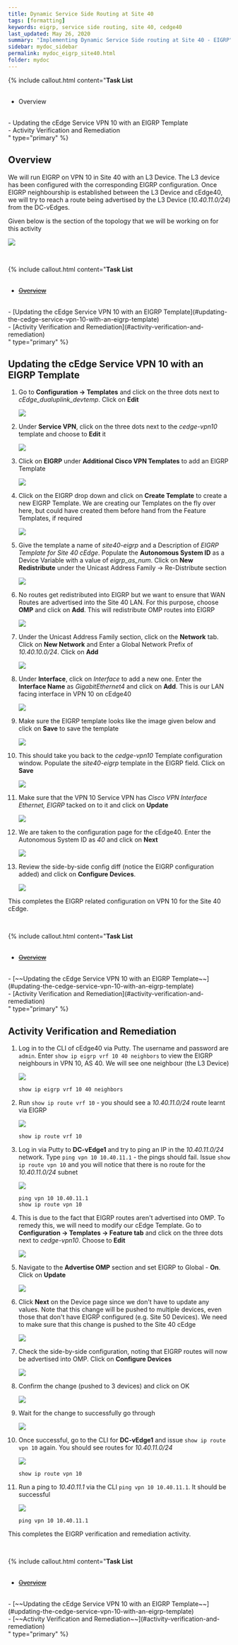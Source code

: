 ```yaml
---
title: Dynamic Service Side Routing at Site 40
tags: [formatting]
keywords: eigrp, service side routing, site 40, cedge40
last_updated: May 26, 2020
summary: "Implementing Dynamic Service Side routing at Site 40 - EIGRP"
sidebar: mydoc_sidebar
permalink: mydoc_eigrp_site40.html
folder: mydoc
---
```


{% include callout.html content="**Task List**
<br/><br/>
- Overview
<br/>
- Updating the cEdge Service VPN 10 with an EIGRP Template
<br/>
- Activity Verification and Remediation
<br/>
" type="primary" %}

## Overview

We will run EIGRP on VPN 10 in Site 40 with an L3 Device. The L3 device has been configured with the corresponding EIGRP configuration. Once EIGRP neighbourship is established between the L3 Device and cEdge40, we will try to reach a route being advertised by the L3 Device (*10.40.11.0/24*) from the DC-vEdges.

Given below is the section of the topology that we will be working on for this activity

![](/images/Site40_ConfiguringEIGRP/99_topo.PNG)

<br/>

{% include callout.html content="**Task List**
<br/><br/>
- [~~Overview~~](#overview)
<br/>
- [Updating the cEdge Service VPN 10 with an EIGRP Template](#updating-the-cedge-service-vpn-10-with-an-eigrp-template)
<br/>
- [Activity Verification and Remediation](#activity-verification-and-remediation)
<br/>
" type="primary" %}

## Updating the cEdge Service VPN 10 with an EIGRP Template

1. Go to **Configuration -> Templates** and click on the three dots next to *cEdge_dualuplink_devtemp*. Click on **Edit**

    ![](/images/Site40_ConfiguringEIGRP/01_edit.PNG)

2. Under **Service VPN**, click on the three dots next to the *cedge-vpn10* template and choose to **Edit** it

    ![](/images/Site40_ConfiguringEIGRP/02_editssv.PNG)

3. Click on **EIGRP** under **Additional Cisco VPN Templates** to add an EIGRP Template

    ![](/images/Site40_ConfiguringEIGRP/03_eigrptemp.PNG)

4. Click on the EIGRP drop down and click on **Create Template** to create a new EIGRP Template. We are creating our Templates on the fly over here, but could have created them before hand from the Feature Templates, if required

    ![](/images/Site40_ConfiguringEIGRP/04_createtemp.PNG)

5. Give the template a name of *site40-eigrp* and a Description of *EIGRP Template for Site 40 cEdge*. Populate the **Autonomous System ID** as a Device Variable with a value of *eigrp_as_num*. Click on **New Redistribute** under the Unicast Address Family -> Re-Distribute section

    ![](/images/Site40_ConfiguringEIGRP/05_eigrptemp.PNG)

6. No routes get redistributed into EIGRP but we want to ensure that WAN Routes are advertised into the Site 40 LAN. For this purpose, choose **OMP** and click on **Add**. This will redistribute OMP routes into EIGRP

    ![](/images/Site40_ConfiguringEIGRP/06_redis.PNG)

7. Under the Unicast Address Family section, click on the **Network** tab. Click on **New Network** and Enter a Global Network Prefix of *10.40.10.0/24*. Click on **Add**

    ![](/images/Site40_ConfiguringEIGRP/07_nw.PNG)

8. Under **Interface**, click on *Interface* to add a new one. Enter the **Interface Name** as *GigabitEthernet4* and click on **Add**. This is our LAN facing interface in VPN 10 on cEdge40

    ![](/images/Site40_ConfiguringEIGRP/08_int.PNG)

9. Make sure the EIGRP template looks like the image given below and click on **Save** to save the template

    ![](/images/Site40_ConfiguringEIGRP/09_save.PNG)

10. This should take you back to the *cedge-vpn10* Template configuration window. Populate the *site40-eigrp* template in the EIGRP field. Click on **Save**

    ![](/images/Site40_ConfiguringEIGRP/10_saveagain.PNG)

11. Make sure that the VPN 10 Service VPN has *Cisco VPN Interface Ethernet, EIGRP* tacked on to it and click on **Update**

    ![](/images/Site40_ConfiguringEIGRP/11_upd.PNG)

12. We are taken to the configuration page for the cEdge40. Enter the Autonomous System ID as *40* and click on **Next**

    ![](/images/Site40_ConfiguringEIGRP/12_as.PNG)

13. Review the side-by-side config diff (notice the EIGRP configuration added) and click on **Configure Devices**.

    ![](/images/Site40_ConfiguringEIGRP/13_confdif.PNG)

This completes the EIGRP related configuration on VPN 10 for the Site 40 cEdge.

<br/>

{% include callout.html content="**Task List**
<br/><br/>
- [~~Overview~~](#overview)
<br/>
- [~~Updating the cEdge Service VPN 10 with an EIGRP Template~~](#updating-the-cedge-service-vpn-10-with-an-eigrp-template)
<br/>
- [Activity Verification and Remediation](#activity-verification-and-remediation)
<br/>
" type="primary" %}

## Activity Verification and Remediation

1. Log in to the CLI of cEdge40 via Putty. The username and password are `admin`. Enter `show ip eigrp vrf 10 40 neighbors` to view the EIGRP neighbours in VPN 10, AS 40. We will see one neighbour (the L3 Device)

    ![](/images/Site40_ConfiguringEIGRP/14_eigrpnei.PNG)
    ```
    show ip eigrp vrf 10 40 neighbors
    ```

2. Run `show ip route vrf 10` - you should see a *10.40.11.0/24* route learnt via EIGRP

    ![](/images/Site40_ConfiguringEIGRP/15_routes.PNG)
    ```
    show ip route vrf 10
    ```

3. Log in via Putty to **DC-vEdge1** and try to ping an IP in the *10.40.11.0/24* network. Type `ping vpn 10 10.40.11.1` - the pings should fail. Issue `show ip route vpn 10` and you will notice that there is no route for the *10.40.11.0/24* subnet

    ![](/images/Site40_ConfiguringEIGRP/16_dcve1noroute.PNG)
    ```
    ping vpn 10 10.40.11.1
    show ip route vpn 10
    ```

4. This is due to the fact that EIGRP routes aren't advertised into OMP. To remedy this, we will need to modify our cEdge Template. Go to **Configuration -> Templates -> Feature tab** and click on the three dots next to *cedge-vpn10*. Choose to **Edit**

    ![](/images/Site40_ConfiguringEIGRP/17_editvpn10.PNG)

5. Navigate to the **Advertise OMP** section and set EIGRP to Global - **On**. Click on **Update**

    ![](/images/Site40_ConfiguringEIGRP/18_adveigrp.PNG)

6. Click **Next** on the Device page since we don't have to update any values. Note that this change will be pushed to multiple devices, even those that don't have EIGRP configured (e.g. Site 50 Devices). We need to make sure that this change is pushed to the Site 40 cEdge

    ![](/images/Site40_ConfiguringEIGRP/19_next.PNG)

7. Check the side-by-side configuration, noting that EIGRP routes will now be advertised into OMP. Click on **Configure Devices**

    ![](/images/Site40_ConfiguringEIGRP/20_conf.PNG)

8. Confirm the change (pushed to 3 devices) and click on OK

    ![](/images/Site40_ConfiguringEIGRP/21_confirm.PNG)

9. Wait for the change to successfully go through

    ![](/images/Site40_ConfiguringEIGRP/22_succ.PNG)

10. Once successful, go to the CLI for **DC-vEdge1** and issue `show ip route vpn 10` again. You should see routes for *10.40.11.0/24*

    ![](/images/Site40_ConfiguringEIGRP/23_dcveroute.PNG)
    ```
    show ip route vpn 10
    ```

11. Run a ping to *10.40.11.1* via the CLI `ping vpn 10 10.40.11.1`. It should be successful

    ![](/images/Site40_ConfiguringEIGRP/24_pingsucc.PNG)
    ```
    ping vpn 10 10.40.11.1
    ```

This completes the EIGRP verification and remediation activity.

<br/>

{% include callout.html content="**Task List**
<br/><br/>
- [~~Overview~~](#overview)
<br/>
- [~~Updating the cEdge Service VPN 10 with an EIGRP Template~~](#updating-the-cedge-service-vpn-10-with-an-eigrp-template)
<br/>
- [~~Activity Verification and Remediation~~](#activity-verification-and-remediation)
<br/>
" type="primary" %}
